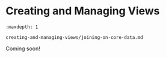 # Creating and Managing Views

```{toctree}
:maxdepth: 1

creating-and-managing-views/joining-on-core-data.md
```

Coming soon!